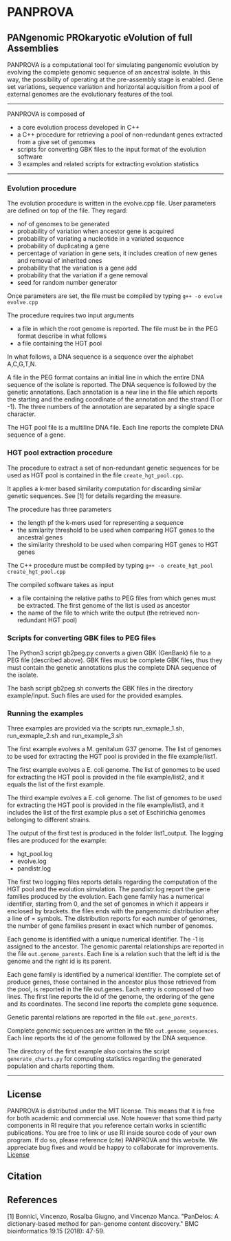 # PANPROVA
## PANgenomic PROkaryotic eVolution of full Assemblies 

PANPROVA is a computational tool for simulating pangenomic evolution by evolving the complete genomic sequence of an ancestral isolate. 
In this way, the possibility of operating at the pre-assembly stage is enabled.
Gene set variations, sequence variation and horizontal acquisition from a pool of external genomes are the evolutionary features of the tool. 

----

PANPROVA is composed of 
* a core evolution process developed in C++
* a C++ procedure for retrieving a pool of non-redundant genes extracted from a give set of genomes
* scripts for converting GBK files to the input format of the evolution software
* 3 examples and related scripts for extracting evolution statistics

----

### Evolution procedure
The evolution procedure is written in the evolve.cpp file.
User parameters are defined on top of the file. They regard:
* nof of genomes to be generated
* probability of variation when ancestor gene is acquired
* probability of variating a nucleotide in a variated sequence
* probability of duplicating a gene
* percentage of variation in gene sets, it includes creation of new genes and removal of inherited ones
* probability that the variation is a gene add
* probability that the variation if a gene removal
* seed for random number generator

Once parameters are set, the file must be compiled by typing
`g++ -o evolve  evolve.cpp`

The procedure requires two input arguments
* a file in which the root genome is reported. The file must be in the PEG format describe in what follows
* a file containing the HGT pool


In what follows, a DNA sequence is a sequence over the alphabet A,C,G,T,N.


A file in the PEG format contains an initial line in which the entire DNA sequence of the isolate is reported.
The DNA sequence is followed by the genetic annotations.
Each annotation is a new line in the file which reports the starting and the ending coordinate of the annotation and the strand (1 or -1). 
The three numbers of the annotation are separated by a single space character.


The HGT pool file is a multiline DNA file. Each line reports the complete DNA sequence of a gene.

### HGT pool extraction procedure

The procedure to extract a set of non-redundant genetic sequences for be used as HGT pool is contained in the file `create_hgt_pool.cpp`.

It applies a k-mer based similarity computation for discarding similar genetic sequences. See [1] for details regarding the measure.

The procedure has three parameters
* the length pf the k-mers used for representing a sequence
* the similarity threshold to be used when comparing HGT genes to the ancestral genes
* the similarity threshold to be used when comparing HGT genes to HGT genes

The C++ procedure must be compiled by typing 
`g++ -o create_hgt_pool create_hgt_pool.cpp`

The compiled software takes as input
* a file containing the relative paths to PEG files from which genes must be extracted. The first genome of the list is used as ancestor
* the name of the file to which write the output (the retrieved non-redundant HGT pool)


### Scripts for converting GBK files to PEG files

The Python3 script gb2peg.py converts a given GBK (GenBank) file to a PEG file (described above).
GBK files must be complete GBK files, thus they must contain the genetic annotations plus the complete DNA sequence of the isolate.

The bash script gb2peg.sh converts the GBK files in the directory example/input. Such files are used for the provided examples.

### Running the examples
Three examples are provided via the scripts run_exmaple_1.sh, run_exmaple_2.sh and run_example_3.sh

The first example evolves a M. genitalum G37 genome. The list of genomes to be used for extracting the HGT pool is provided in the file example/list1.

The first example evolves a E. coli genome. The list of genomes to be used for extracting the HGT pool is provided in the file example/list2, and it equals the list of the first example.

The third example evolves a E. coli genome. The list of genomes to be used for extracting the HGT pool is provided in the file example/list3, and it includes the list of the first example plus a set of Eschirichia genomes belonging to different strains.

The output of the first test is produced in the folder list1_output.
The logging files are produced for the example:
* hgt_pool.log
* evolve.log
* pandistr.log

The first two logging files reports details regarding the computation of the HGT pool and the evolution simulation.
The pandistr.log report the gene families produced by the evolution.
Each gene family has a numerical identifier, starting from 0, and the set of genomes in which it appears ir enclosed by brackets.
the files ends with the pangenomic distribution after a line of = symbols.
The distribution reports for each number of genomes, the number of gene families present in exact which number of genomes.

Each genome is identified with a unique numerical identifier. The -1 is assigned to the ancestor. The genomic parental relationships are reported in the file `out.genome_parents`. Each line is a relation such that the left id is the genome and the right id is its parent.

Each gene family is identified by a numerical identifier. The complete set of produce genes, those contained in the ancestor plus those retrieved from the pool, is reported in the file out.genes.
Each entry is composed of two lines. The first line reports the id of the genome, the ordering of the gene and its coordinates. The second line reports the complete gene sequence.

Genetic parental relations are reported in the file `out.gene_parents`.

Complete genomic sequences are written in the file `out.genome_sequences`.
Each line reports the id of the genome followed by the DNA sequence.

The directory of the first example also contains the script `generate_charts.py` for computing statistics regarding the generated population and charts reporting them.


----

## License
PANPROVA is distributed under the MIT license. This means that it is free for both academic and commercial use. Note however that some third party components in RI require that you reference certain works in scientific publications.
You are free to link or use RI inside source code of your own program. If do so, please reference (cite) PANPROVA and this website. We appreciate bug fixes and would be happy to collaborate for improvements. 
[License](https://raw.githubusercontent.com/InfOmics/PANPROVA/master/LICENSE)

## Citation

## References

[1] Bonnici, Vincenzo, Rosalba Giugno, and Vincenzo Manca. "PanDelos: A dictionary-based method for pan-genome content discovery." BMC bioinformatics 19.15 (2018): 47-59.
